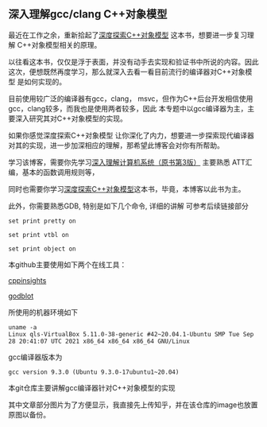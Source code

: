 ## 深入理解gcc/clang C++对象模型

最近在工作之余，重新拾起了[深度探索C++对象模型](https://book.douban.com/subject/1091086/) 这本书，想要进一步复习理解 C++对象模型相关的原理。

以往看这本书，仅仅是浮于表面，并没有动手去实现和验证书中所说的内容。因此这次，便想既然再度学习，那么就深入去看一看目前流行的编译器对C++对象模型 是如何实现的。

目前使用较广泛的编译器有gcc，clang， msvc，但作为C++后台开发相信使用gcc，clang较多，而我也是使用两者较多，因此 本专题中以gcc编译器为主，主要深入研究其对C++对象模型的实现。

如果你感觉深度探索C++对象模型 让你深化了内力，想要进一步探索现代编译器对其的实现，进一步加深相应的理解，那希望此博客会对你有所帮助。

学习该博客，需要你先学习[深入理解计算机系统（原书第3版）](https://book.douban.com/subject/26912767/) 主要熟悉 ATT汇编，基本的函数调用规则等，

同时也需要你学习[深度探索C++对象模型](https://book.douban.com/subject/1091086/)这本书，毕竟，本博客以此书为主。

此外，你需要熟悉GDB, 特别是如下几个命令, 详细的讲解 可参考后续链接部分

```
set print pretty on

set print vtbl on

set print object on
```

本github主要使用如下两个在线工具：

[cppinsights](https://cppinsights.io/)

[godblot](https://godbolt.org/clientstate/eyJzZXNzaW9ucyI6W3siaWQiOjEsImxhbmd1YWdlIjoiYysrIiwic291cmNlIjoiI2luY2x1ZGUgPGlvc3RyZWFtPlxuXG5jbGFzcyBQb2ludDNkIHtcbnB1YmxpYzpcbiAgdmlydHVhbCB+UG9pbnQzZCgpID0gZGVmYXVsdDtcblxuICB2aXJ0dWFsIHZvaWQgbm9ybWFsaXplKCkge1xuICAgIHN0ZDo6Y291dCA8PCBcInByaW50XFxuXCI7XG4gIH1cblxufTtcblxuaW50IG1haW4oKSB7XG4gICAgUG9pbnQzZCAqcCA9IG5ldyBQb2ludDNkO1xuICAgIHAtPm5vcm1hbGl6ZSgpO1xuICAgIHJldHVybiAwO1xufSIsImNvbXBpbGVycyI6W3siaWQiOiJnc25hcHNob3QiLCJvcHRpb25zIjoiLXN0ZD1jKysxNCJ9XX1dfQ==)

所使用的机器环境如下
```
uname -a
Linux qls-VirtualBox 5.11.0-38-generic #42~20.04.1-Ubuntu SMP Tue Sep 28 20:41:07 UTC 2021 x86_64 x86_64 x86_64 GNU/Linux
```

gcc编译器版本为
```
gcc version 9.3.0 (Ubuntu 9.3.0-17ubuntu1~20.04)
```

本git仓库主要讲解gcc编译器针对C++对象模型的实现

其中文章部分图片为了方便显示，我直接先上传知乎，并在该仓库的image也放置原图以备份。